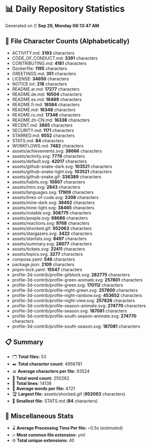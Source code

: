 # 📊 Daily Repository Statistics
Generated on ⏰ **Sep 29, Monday 06:13:47 AM**

## 📂 File Character Counts (Alphabetically)
- ACTIVITY.md: **3193** characters
- CODE_OF_CONDUCT.md: **3391** characters
- CONTRIBUTING.md: **4181** characters
- Dockerfile: **1195** characters
- GREETINGS.md: **351** characters
- LICENSE: **34650** characters
- NOTICE.txt: **218** characters
- README.ar.md: **17277** characters
- README.de.md: **16504** characters
- README.es.md: **16489** characters
- README.fr.md: **16584** characters
- README.md: **16348** characters
- README.ru.md: **17348** characters
- README.zh-CN.md: **16338** characters
- RECENT.md: **3865** characters
- SECURITY.md: **1171** characters
- STARRED.md: **9552** characters
- STATS.md: **84** characters
- WORKFLOWS.md: **7482** characters
- assets/achievements.svg: **38666** characters
- assets/activity.svg: **7776** characters
- assets/default.svg: **42017** characters
- assets/github-snake-dark.svg: **103521** characters
- assets/github-snake-light.svg: **103521** characters
- assets/github-snake.gif: **336389** characters
- assets/habits.svg: **10807** characters
- assets/intro.svg: **2843** characters
- assets/languages.svg: **17909** characters
- assets/lines-of-code.svg: **3308** characters
- assets/mine-dark.svg: **38492** characters
- assets/mine-light.svg: **38465** characters
- assets/notable.svg: **308775** characters
- assets/people.svg: **68686** characters
- assets/reactions.svg: **9768** characters
- assets/shocked.gif: **952063** characters
- assets/stargazers.svg: **3422** characters
- assets/starlists.svg: **8497** characters
- assets/summary.svg: **28077** characters
- assets/tickets.svg: **22411** characters
- assets/topics.svg: **3277** characters
- compose.yaml: **546** characters
- package.json: **2109** characters
- pnpm-lock.yaml: **15547** characters
- profile-3d-contrib/profile-gitblock.svg: **282775** characters
- profile-3d-contrib/profile-green-animate.svg: **257801** characters
- profile-3d-contrib/profile-green.svg: **170112** characters
- profile-3d-contrib/profile-night-green.svg: **257800** characters
- profile-3d-contrib/profile-night-rainbow.svg: **453652** characters
- profile-3d-contrib/profile-night-view.svg: **257826** characters
- profile-3d-contrib/profile-season-animate.svg: **274770** characters
- profile-3d-contrib/profile-season.svg: **187081** characters
- profile-3d-contrib/profile-south-season-animate.svg: **274770** characters
- profile-3d-contrib/profile-south-season.svg: **187081** characters

## 📋 Summary
- 🗂️ **Total files:** 53
- ✒️ **Total character count:** 4956781
- 📊 **Average characters per file:** 93524
- 📝 **Total word count:** 250262
- 🧾 **Total lines:** 14138
- 📐 **Average words per file:** 4721
- 🏆 **Largest file:** assets/shocked.gif (**952063** characters)
- 🥉 **Smallest file:** STATS.md (**84** characters)

## 🌟 Miscellaneous Stats
- ⌛ **Average Processing Time Per file:** ~0.5s (estimated)
- 🔥 **Most common file extension:** yml
- 🌐 **Total unique extensions:** 40
